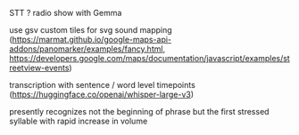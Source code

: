 STT ? radio show with Gemma  
  
use gsv custom tiles for svg sound mapping  
(https://marmat.github.io/google-maps-api-addons/panomarker/examples/fancy.html, 
https://developers.google.com/maps/documentation/javascript/examples/streetview-events)  
  
transcription with sentence / word level timepoints  
(https://huggingface.co/openai/whisper-large-v3)  

presently recognizes not the beginning of phrase but the first stressed syllable with rapid increase in volume  

